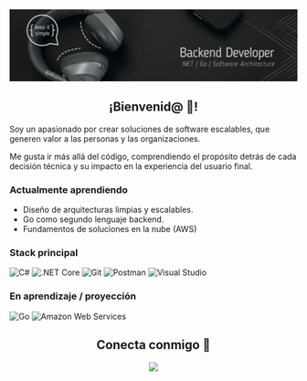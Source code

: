 <img src="github-banner.webp" alt="Juan Esteban Rivera - Backend Developer">

<h2 align="center">¡Bienvenid@ 👋!</h2>

Soy un apasionado por crear soluciones de software escalables, que generen valor a las personas y las organizaciones.

Me gusta ir más allá del código, comprendiendo el propósito detrás de cada decisión técnica y su impacto en la experiencia del usuario final.

### Actualmente aprendiendo
- Diseño de arquitecturas limpias y escalables.
- Go como segundo lenguaje backend.
- Fundamentos de soluciones en la nube (AWS)

### Stack principal
<p align="left">          
    <img src="https://cdn.jsdelivr.net/gh/devicons/devicon/icons/csharp/csharp-original.svg" height="40" alt="C#" />
    <img src="https://cdn.jsdelivr.net/gh/devicons/devicon/icons/dotnetcore/dotnetcore-original.svg" height="40" alt=".NET Core" />
    <img src="https://cdn.jsdelivr.net/gh/devicons/devicon/icons/git/git-original.svg" height="40" alt="Git" />
    <img src="https://cdn.jsdelivr.net/gh/devicons/devicon@latest/icons/postman/postman-original.svg" height="40" alt="Postman" />
    <img src="https://cdn.jsdelivr.net/gh/devicons/devicon@latest/icons/visualstudio/visualstudio-original.svg" height="40" alt="Visual Studio" />

</p>

### En aprendizaje / proyección
<p align="left">
    <img src="https://cdn.jsdelivr.net/gh/devicons/devicon@latest/icons/go/go-original-wordmark.svg" height="40" alt="Go"/>
    <img src="https://cdn.jsdelivr.net/gh/devicons/devicon@latest/icons/amazonwebservices/amazonwebservices-plain-wordmark.svg" height="40" alt="Amazon Web Services"/>
</p>


<h2 align="center">Conecta conmigo 🤝</h2>

<section align="center">
    <a href="https://www.linkedin.com/in/juanestebanrivera" target="_blank">
        <img src="https://img.shields.io/badge/linkedin-%230077B5.svg?style=for-the-badge&logo=linkedin&logoColor=white" />
    </a>
</section>
